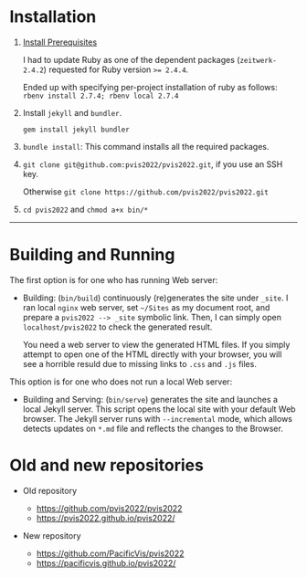 # Installation

1. [Install Prerequisites](https://jekyllrb.com/docs/installation/)

    I had to update Ruby as one of the dependent packages (`zeitwerk-2.4.2`) requested for Ruby version `>= 2.4.4`.

    Ended up with specifying per-project installation of ruby as follows: 
    `rbenv install 2.7.4; rbenv local 2.7.4` 

1. Install `jekyll` and `bundler`.

    `gem install jekyll bundler`

1. `bundle install`:  This command installs all the required packages.

1. `git clone git@github.com:pvis2022/pvis2022.git`, if you use an SSH key.

    Otherwise `git clone https://github.com/pvis2022/pvis2022.git`

1. `cd pvis2022` and `chmod a+x bin/*`

---

# Building and Running

The first option is for one who has running Web server:

- Building: (`bin/build`) continuously (re)generates the site under `_site`.  I ran local `nginx` web server, set `~/Sites` as my document root, and prepare a `pvis2022 --> _site` symbolic link.  Then, I can simply open `localhost/pvis2022` to check the generated result.

    You need a web server to view the generated HTML files.  If you simply attempt to open one of the HTML directly with your browser, you will see a horrible resuld due to missing links to `.css` and `.js` files.

This option is for one who does not run a local Web server:

- Building and Serving: (`bin/serve`) generates the site and launches a local Jekyll server.  This script opens the local site with your default Web browser.  The Jekyll server runs with `--incremental` mode, which allows detects updates on `*.md` file and reflects the changes to the Browser.

# Old and new repositories

- Old repository
    - https://github.com/pvis2022/pvis2022
    - https://pvis2022.github.io/pvis2022/

- New repository
    - https://github.com/PacificVis/pvis2022
    - https://pacificvis.github.io/pvis2022/
